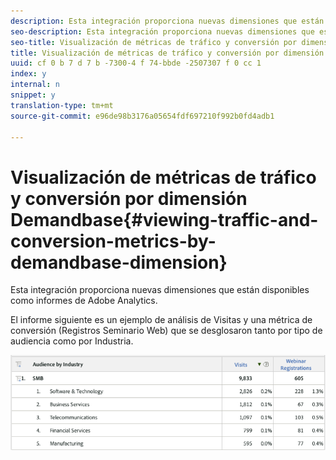 ```yaml
---
description: Esta integración proporciona nuevas dimensiones que están disponibles como informes de Adobe Analytics.
seo-description: Esta integración proporciona nuevas dimensiones que están disponibles como informes de Adobe Analytics.
seo-title: Visualización de métricas de tráfico y conversión por dimensión Demandbase
title: Visualización de métricas de tráfico y conversión por dimensión Demandbase
uuid: cf 0 b 7 d 7 b -7300-4 f 74-bbde -2507307 f 0 cc 1
index: y
internal: n
snippet: y
translation-type: tm+mt
source-git-commit: e96de98b3176a05654fdf697210f992b0fd4adb1

---
```



# Visualización de métricas de tráfico y conversión por dimensión Demandbase{#viewing-traffic-and-conversion-metrics-by-demandbase-dimension}

Esta integración proporciona nuevas dimensiones que están disponibles como informes de Adobe Analytics.

El informe siguiente es un ejemplo de análisis de Visitas y una métrica de conversión (Registros Seminario Web) que se desglosaron tanto por tipo de audiencia como por Industria.

![](assets/metrics_db_dimensions.png)

